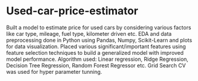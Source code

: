 # Used-car-price-estimator
Built a model to estimate price for used cars by considering various factors like car type, mileage, fuel type, kilometer driven etc. EDA and data preprocessing done in Python using Pandas, Numpy, Scikit-Learn and plots for data visualization. Placed various significant/important features using feature selection techniques to build a generalized model with improved model performance.
Algorithm used: Linear regression, Ridge Regression, Decision Tree Regression, Random Forest Regressor etc. 
Grid Search CV was used for hyper parameter tunning.
